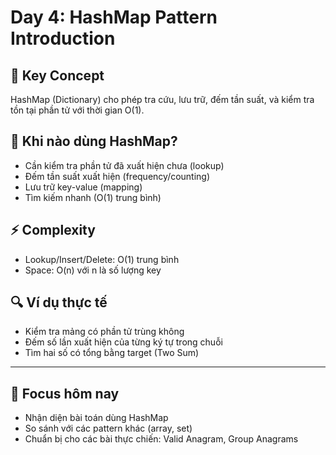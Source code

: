 # Day 4: HashMap Pattern Introduction

## 🎯 Key Concept
HashMap (Dictionary) cho phép tra cứu, lưu trữ, đếm tần suất, và kiểm tra tồn tại phần tử với thời gian O(1).

## 📝 Khi nào dùng HashMap?
- Cần kiểm tra phần tử đã xuất hiện chưa (lookup)
- Đếm tần suất xuất hiện (frequency/counting)
- Lưu trữ key-value (mapping)
- Tìm kiếm nhanh (O(1) trung bình)

## ⚡ Complexity
- Lookup/Insert/Delete: O(1) trung bình
- Space: O(n) với n là số lượng key

## 🔍 Ví dụ thực tế
- Kiểm tra mảng có phần tử trùng không
- Đếm số lần xuất hiện của từng ký tự trong chuỗi
- Tìm hai số có tổng bằng target (Two Sum)

---

## 🎯 Focus hôm nay
- Nhận diện bài toán dùng HashMap
- So sánh với các pattern khác (array, set)
- Chuẩn bị cho các bài thực chiến: Valid Anagram, Group Anagrams